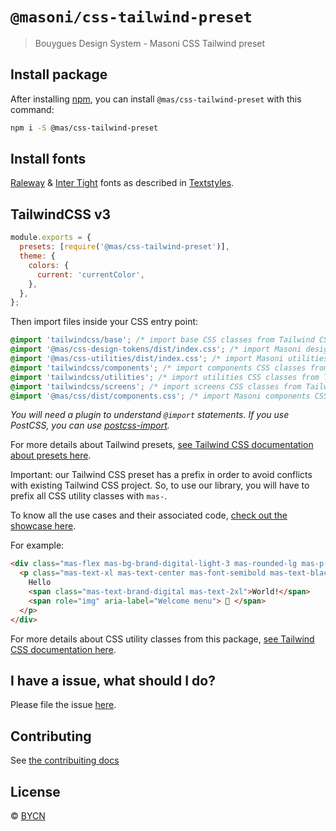 # `@masoni/css-tailwind-preset`

> Bouygues Design System - Masoni CSS Tailwind preset

## Install package

After installing [npm](https://docs.npmjs.com/downloading-and-installing-node-js-and-npm), you can install `@mas/css-tailwind-preset` with this command:

```sh
npm i -S @mas/css-tailwind-preset
```

## Install fonts

[Raleway](https://fonts.google.com/specimen/Raleway) &
[Inter Tight](https://fonts.google.com/specimen/Inter+Tight) fonts as described in [Textstyles](https://zeroheight.com/9b39bb2a0/p/32c8aa-textstyles/b/1922ad).

## TailwindCSS v3

```js
module.exports = {
  presets: [require('@mas/css-tailwind-preset')],
  theme: {
    colors: {
      current: 'currentColor',
    },
  },
};
```

Then import files inside your CSS entry point:

```css
@import 'tailwindcss/base'; /* import base CSS classes from Tailwind CSS (optional) */
@import '@mas/css-design-tokens/dist/index.css'; /* import Masoni design tokens CSS classes (required) */
@import '@mas/css-utilities/dist/index.css'; /* import Masoni utilities CSS classes (required) */
@import 'tailwindcss/components'; /* import components CSS classes from Tailwind CSS (optional) */
@import 'tailwindcss/utilities'; /* import utilities CSS classes from Tailwind CSS (optional) */
@import 'tailwindcss/screens'; /* import screens CSS classes from Tailwind CSS (optional) */
@import '@mas/css/dist/components.css'; /* import Masoni components CSS classes (required) */
```

_You will need a plugin to understand `@import` statements. If you use PostCSS, you can use [postcss-import](https://www.npmjs.com/package/postcss-import)._

For more details about Tailwind presets, [see Tailwind CSS documentation about presets here](https://tailwindcss.com/docs/presets).

Important: our Tailwind CSS preset has a prefix in order to avoid conflicts with existing Tailwind CSS project. So, to use our library, you will have to prefix all CSS utility classes with `mas-`.

To know all the use cases and their associated code, [check out the showcase here](https://bouygues-construction.github.io/design-system-bycn/main/showcases-css).

For example:

```html
<div class="mas-flex mas-bg-brand-digital-light-3 mas-rounded-lg mas-p-6 mas-mb-5">
  <p class="mas-text-xl mas-text-center mas-font-semibold mas-text-black">
    Hello
    <span class="mas-text-brand-digital mas-text-2xl">World!</span>
    <span role="img" aria-label="Welcome menu"> 🎉 </span>
  </p>
</div>
```

For more details about CSS utility classes from this package, [see Tailwind CSS documentation here](https://tailwindcss.com/docs).

## I have a issue, what should I do?

Please file the issue [here](https://github.com/bouygues-construction-public/design-system-bycn/issues/new).

## Contributing

See [the contribuiting docs](https://github.com/bouygues-construction-public/design-system-bycn/blob/develop/CONTRIBUTING.md)

## License

© [BYCN](https://github.com/bouygues-construction)
